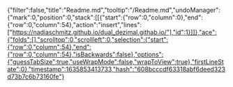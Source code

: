 {"filter":false,"title":"Readme.md","tooltip":"/Readme.md","undoManager":{"mark":0,"position":0,"stack":[[{"start":{"row":0,"column":0},"end":{"row":0,"column":54},"action":"insert","lines":["https://nadiaschmitz.github.io/dual_dezimal.githab.io/"],"id":1}]]},"ace":{"folds":[],"scrolltop":0,"scrollleft":0,"selection":{"start":{"row":0,"column":54},"end":{"row":0,"column":54},"isBackwards":false},"options":{"guessTabSize":true,"useWrapMode":false,"wrapToView":true},"firstLineState":0},"timestamp":1635853413733,"hash":"608bcccdf63318abf6deed323d73b7c6b73160fe"}